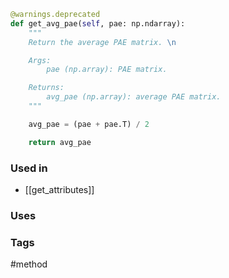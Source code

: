 ```python
@warnings.deprecated
def get_avg_pae(self, pae: np.ndarray):
	"""
	Return the average PAE matrix. \n

	Args:
		pae (np.array): PAE matrix.

	Returns:
		avg_pae (np.array): average PAE matrix.
	"""

	avg_pae = (pae + pae.T) / 2

	return avg_pae
```


### Used in
- [[get_attributes]]

### Uses


### Tags
#method 